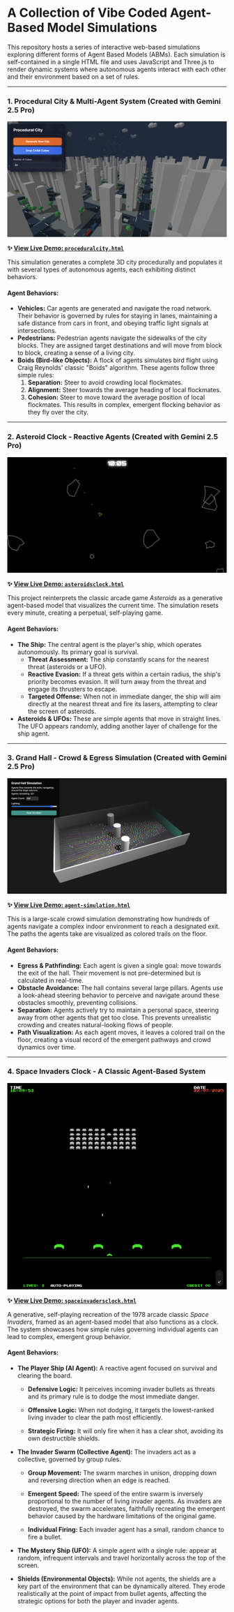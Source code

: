 # A Collection of Vibe Coded Agent-Based Model Simulations

This repository hosts a series of interactive web-based simulations exploring different forms of Agent Based Models (ABMs). Each simulation is self-contained in a single HTML file and uses JavaScript and Three.js to render dynamic systems where autonomous agents interact with each other and their environment based on a set of rules.

---

### 1. Procedural City & Multi-Agent System (Created with Gemini 2.5 Pro)

![Procedural City Demo](https://github.com/digitalurban/VibeABM/blob/main/images/procedural.png)

**✨ [View Live Demo: `proceduralcity.html`](https://digitalurban.github.io/VibeABM/proceduralcity.html)**

This simulation generates a complete 3D city procedurally and populates it with several types of autonomous agents, each exhibiting distinct behaviors.

#### Agent Behaviors:

* **Vehicles:** Car agents are generated and navigate the road network. Their behavior is governed by rules for staying in lanes, maintaining a safe distance from cars in front, and obeying traffic light signals at intersections.
* **Pedestrians:** Pedestrian agents navigate the sidewalks of the city blocks. They are assigned target destinations and will move from block to block, creating a sense of a living city.
* **Boids (Bird-like Objects):** A flock of agents simulates bird flight using Craig Reynolds' classic "Boids" algorithm. These agents follow three simple rules:
    1.  **Separation:** Steer to avoid crowding local flockmates.
    2.  **Alignment:** Steer towards the average heading of local flockmates.
    3.  **Cohesion:** Steer to move toward the average position of local flockmates.
    This results in complex, emergent flocking behavior as they fly over the city.

---

### 2. Asteroid Clock - Reactive Agents (Created with Gemini 2.5 Pro)

![Asteroid Clock Demo](https://github.com/digitalurban/VibeABM/blob/main/images/asteroids.png)

**✨ [View Live Demo: `asteroidsclock.html`](https://digitalurban.github.io/VibeABM/asteroidsclock.html)**

This project reinterprets the classic arcade game *Asteroids* as a generative agent-based model that visualizes the current time. The simulation resets every minute, creating a perpetual, self-playing game.

#### Agent Behaviors:

* **The Ship:** The central agent is the player's ship, which operates autonomously. Its primary goal is survival.
    * **Threat Assessment:** The ship constantly scans for the nearest threat (asteroids or a UFO).
    * **Reactive Evasion:** If a threat gets within a certain radius, the ship's priority becomes evasion. It will turn away from the threat and engage its thrusters to escape.
    * **Targeted Offense:** When not in immediate danger, the ship will aim directly at the nearest threat and fire its lasers, attempting to clear the screen of asteroids.
* **Asteroids & UFOs:** These are simple agents that move in straight lines. The UFO appears randomly, adding another layer of challenge for the ship agent.

---

### 3. Grand Hall - Crowd & Egress Simulation (Created with Gemini 2.5 Pro)

![Grand Hall Demo](https://github.com/digitalurban/VibeABM/blob/main/images/grandhall.png)

**✨ [View Live Demo: `agent-simulation.html`](https://digitalurban.github.io/VibeABM/agent-simulation.html)**

This is a large-scale crowd simulation demonstrating how hundreds of agents navigate a complex indoor environment to reach a designated exit. The paths the agents take are visualized as colored trails on the floor.

#### Agent Behaviors:

* **Egress & Pathfinding:** Each agent is given a single goal: move towards the exit of the hall. Their movement is not pre-determined but is calculated in real-time.
* **Obstacle Avoidance:** The hall contains several large pillars. Agents use a look-ahead steering behavior to perceive and navigate around these obstacles smoothly, preventing collisions.
* **Separation:** Agents actively try to maintain a personal space, steering away from other agents that get too close. This prevents unrealistic crowding and creates natural-looking flows of people.
* **Path Visualization:** As each agent moves, it leaves a colored trail on the floor, creating a visual record of the emergent pathways and crowd dynamics over time.

---

### 4. Space Invaders Clock - A Classic Agent-Based System

![Space Invaders Clock](https://github.com/digitalurban/VibeABM/blob/main/images/invaders.png)

**✨ [View Live Demo: `spaceinvadersclock.html`](https://digitalurban.github.io/VibeABM/spaceinvadersclock.html)**

A generative, self-playing recreation of the 1978 arcade classic *Space Invaders*, framed as an agent-based model that also functions as a clock. The system showcases how simple rules governing individual agents can lead to complex, emergent group behavior.

#### Agent Behaviors:

* **The Player Ship (AI Agent):** A reactive agent focused on survival and clearing the board.

  * **Defensive Logic:** It perceives incoming invader bullets as threats and its primary rule is to dodge the most immediate danger.

  * **Offensive Logic:** When not dodging, it targets the lowest-ranked living invader to clear the path most efficiently.

  * **Strategic Firing:** It will only fire when it has a clear shot, avoiding its own destructible shields.

* **The Invader Swarm (Collective Agent):** The invaders act as a collective, governed by group rules.

  * **Group Movement:** The swarm marches in unison, dropping down and reversing direction when an edge is reached.

  * **Emergent Speed:** The speed of the entire swarm is inversely proportional to the number of living invader agents. As invaders are destroyed, the swarm accelerates, faithfully recreating the emergent behavior caused by the hardware limitations of the original game.

  * **Individual Firing:** Each invader agent has a small, random chance to fire a bullet.

* **The Mystery Ship (UFO):** A simple agent with a single rule: appear at random, infrequent intervals and travel horizontally across the top of the screen.

* **Shields (Environmental Objects):** While not agents, the shields are a key part of the environment that can be dynamically altered. They erode realistically at the point of impact from bullet agents, affecting the strategic options for both the player and invader agents.
